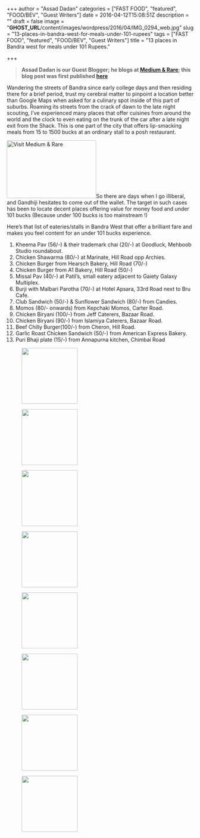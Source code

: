 +++
author = "Assad Dadan"
categories = ["FAST FOOD", "featured", "FOOD/BEV", "Guest Writers"]
date = 2016-04-12T15:08:51Z
description = ""
draft = false
image = "__GHOST_URL__/content/images/wordpress/2016/04/IMG_0294_web.jpg"
slug = "13-places-in-bandra-west-for-meals-under-101-rupees"
tags = ["FAST FOOD", "featured", "FOOD/BEV", "Guest Writers"]
title = "13 places in Bandra west for meals under 101 Rupees."

+++


<blockquote><p><strong>Assad Dadan is our Guest Blogger; he blogs at <a href="https://www.mediumandrare.in">Medium &amp; Rare</a>; this blog post was first published <a href="https://www.mediumandrare.in/all-blogs/2015/1/17/under-101-rupees-cheap-eats-in-bandra-west">here</a></strong></p></blockquote>
<p>Wandering the streets of Bandra since early college days and then residing there for a brief period, trust my cerebral matter to pinpoint a location better than Google Maps when asked for a culinary spot inside of this part of suburbs. Roaming its streets from the crack of dawn to the late night scouting, I&#8217;ve experienced many places that offer cuisines from around the world and the clock to even eating on the trunk of the car after a late night exit from the Shack. This is one part of the city that offers lip-smacking meals from 15 to 1500 bucks at an ordinary stall to a posh restaurant.</p>
<p><a href="https://www.mediumandrare.in" rel="attachment wp-att-9029"><img loading="lazy" class="alignright size-full wp-image-9029" src="https://i1.wp.com/bandra.info/wp-content/uploads/2016/04/1460370264914.jpeg?resize=240%2C155&#038;ssl=1" alt="Visit Medium &amp; Rare" width="240" height="155" data-recalc-dims="1" /></a>So there are days when I go illiberal, and Gandhiji hesitates to come out of the wallet. The target in such cases has been to locate decent places offering value for money food and under 101 bucks (Because under 100 bucks is too mainstream !)</p>
<p>Here&#8217;s that list of eateries/stalls in Bandra West that offer a brilliant fare and makes you feel content for an under 101 bucks experience.</p>
<ol>
<li>Kheema Pav (56/-) &amp; their trademark chai (20/-) at Goodluck, Mehboob Studio roundabout.</li>
<li>Chicken Shawarma (80/-) at Marinate, Hill Road opp Archies.</li>
<li>Chicken Burger from Hearsch Bakery, Hill Road (70/-)</li>
<li>Chicken Burger from A1 Bakery, Hill Road (50/-)</li>
<li>Missal Pav (40/-) at Patil&#8217;s, small eatery adjacent to Gaiety Galaxy Multiplex.</li>
<li>Burji with Malbari Parotha (70/-) at Hotel Apsara, 33rd Road next to Bru Cafe.</li>
<li>Club Sandwich (50/-) &amp; Sunflower Sandwich (80/-) from Candies.</li>
<li>Momos (80/- onwards) from Kepchaki Momos, Carter Road.</li>
<li>Chicken Biryani (100/-) from Jeff Caterers, Bazaar Road.</li>
<li>Chicken Biryani (90/-) from Islamiya Caterers, Bazaar Road.</li>
<li>Beef Chilly Burger(100/-) from Cheron, Hill Road.</li>
<li>Garlic Roast Chicken Sandwich (50/-) from American Express Bakery.</li>
<li>Puri Bhaji plate (15/-) from Annapurna kitchen, Chimbai Road</li>
</ol>
<p><div id='gallery-182' class='gallery galleryid-9020 gallery-columns-3 gallery-size-thumbnail'><figure class='gallery-item'>
			<div class='gallery-icon landscape'>
				<a href='__GHOST_URL__/13-places-in-bandra-west-for-meals-under-101-rupees/img_0017/'><img width="150" height="150" src="https://i2.wp.com/bandra.info/wp-content/uploads/2016/04/IMG_0017.jpg?resize=150%2C150&#038;ssl=1" class="attachment-thumbnail size-thumbnail" alt="" loading="lazy" srcset="https://i2.wp.com/bandra.info/wp-content/uploads/2016/04/IMG_0017.jpg?resize=150%2C150&amp;ssl=1 150w, https://i2.wp.com/bandra.info/wp-content/uploads/2016/04/IMG_0017.jpg?zoom=2&amp;resize=150%2C150&amp;ssl=1 300w, https://i2.wp.com/bandra.info/wp-content/uploads/2016/04/IMG_0017.jpg?zoom=3&amp;resize=150%2C150&amp;ssl=1 450w" sizes="(max-width: 150px) 100vw, 150px" data-recalc-dims="1" /></a>
			</div></figure><figure class='gallery-item'>
			<div class='gallery-icon landscape'>
				<a href='__GHOST_URL__/13-places-in-bandra-west-for-meals-under-101-rupees/img_0294_web/'><img width="150" height="150" src="https://i0.wp.com/bandra.info/wp-content/uploads/2016/04/IMG_0294_web.jpg?resize=150%2C150&#038;ssl=1" class="attachment-thumbnail size-thumbnail" alt="" loading="lazy" srcset="https://i0.wp.com/bandra.info/wp-content/uploads/2016/04/IMG_0294_web.jpg?resize=150%2C150&amp;ssl=1 150w, https://i0.wp.com/bandra.info/wp-content/uploads/2016/04/IMG_0294_web.jpg?zoom=2&amp;resize=150%2C150&amp;ssl=1 300w, https://i0.wp.com/bandra.info/wp-content/uploads/2016/04/IMG_0294_web.jpg?zoom=3&amp;resize=150%2C150&amp;ssl=1 450w" sizes="(max-width: 150px) 100vw, 150px" data-recalc-dims="1" /></a>
			</div></figure><figure class='gallery-item'>
			<div class='gallery-icon portrait'>
				<a href='__GHOST_URL__/13-places-in-bandra-west-for-meals-under-101-rupees/img_1213/'><img width="150" height="150" src="https://i2.wp.com/bandra.info/wp-content/uploads/2016/04/IMG_1213.jpg?resize=150%2C150&#038;ssl=1" class="attachment-thumbnail size-thumbnail" alt="" loading="lazy" srcset="https://i2.wp.com/bandra.info/wp-content/uploads/2016/04/IMG_1213.jpg?resize=150%2C150&amp;ssl=1 150w, https://i2.wp.com/bandra.info/wp-content/uploads/2016/04/IMG_1213.jpg?zoom=2&amp;resize=150%2C150&amp;ssl=1 300w, https://i2.wp.com/bandra.info/wp-content/uploads/2016/04/IMG_1213.jpg?zoom=3&amp;resize=150%2C150&amp;ssl=1 450w" sizes="(max-width: 150px) 100vw, 150px" data-recalc-dims="1" /></a>
			</div></figure><figure class='gallery-item'>
			<div class='gallery-icon landscape'>
				<a href='__GHOST_URL__/13-places-in-bandra-west-for-meals-under-101-rupees/img_1215/'><img width="150" height="150" src="https://i0.wp.com/bandra.info/wp-content/uploads/2016/04/IMG_1215.jpg?resize=150%2C150&#038;ssl=1" class="attachment-thumbnail size-thumbnail" alt="" loading="lazy" srcset="https://i0.wp.com/bandra.info/wp-content/uploads/2016/04/IMG_1215.jpg?resize=150%2C150&amp;ssl=1 150w, https://i0.wp.com/bandra.info/wp-content/uploads/2016/04/IMG_1215.jpg?zoom=2&amp;resize=150%2C150&amp;ssl=1 300w, https://i0.wp.com/bandra.info/wp-content/uploads/2016/04/IMG_1215.jpg?zoom=3&amp;resize=150%2C150&amp;ssl=1 450w" sizes="(max-width: 150px) 100vw, 150px" data-recalc-dims="1" /></a>
			</div></figure><figure class='gallery-item'>
			<div class='gallery-icon portrait'>
				<a href='__GHOST_URL__/13-places-in-bandra-west-for-meals-under-101-rupees/img_1216/'><img width="150" height="150" src="https://i1.wp.com/bandra.info/wp-content/uploads/2016/04/IMG_1216.jpg?resize=150%2C150&#038;ssl=1" class="attachment-thumbnail size-thumbnail" alt="" loading="lazy" srcset="https://i1.wp.com/bandra.info/wp-content/uploads/2016/04/IMG_1216.jpg?resize=150%2C150&amp;ssl=1 150w, https://i1.wp.com/bandra.info/wp-content/uploads/2016/04/IMG_1216.jpg?zoom=2&amp;resize=150%2C150&amp;ssl=1 300w, https://i1.wp.com/bandra.info/wp-content/uploads/2016/04/IMG_1216.jpg?zoom=3&amp;resize=150%2C150&amp;ssl=1 450w" sizes="(max-width: 150px) 100vw, 150px" data-recalc-dims="1" /></a>
			</div></figure><figure class='gallery-item'>
			<div class='gallery-icon landscape'>
				<a href='__GHOST_URL__/13-places-in-bandra-west-for-meals-under-101-rupees/img_1217/'><img width="150" height="150" src="https://i0.wp.com/bandra.info/wp-content/uploads/2016/04/IMG_1217.jpg?resize=150%2C150&#038;ssl=1" class="attachment-thumbnail size-thumbnail" alt="" loading="lazy" srcset="https://i0.wp.com/bandra.info/wp-content/uploads/2016/04/IMG_1217.jpg?resize=150%2C150&amp;ssl=1 150w, https://i0.wp.com/bandra.info/wp-content/uploads/2016/04/IMG_1217.jpg?zoom=2&amp;resize=150%2C150&amp;ssl=1 300w, https://i0.wp.com/bandra.info/wp-content/uploads/2016/04/IMG_1217.jpg?zoom=3&amp;resize=150%2C150&amp;ssl=1 450w" sizes="(max-width: 150px) 100vw, 150px" data-recalc-dims="1" /></a>
			</div></figure><figure class='gallery-item'>
			<div class='gallery-icon portrait'>
				<a href='__GHOST_URL__/13-places-in-bandra-west-for-meals-under-101-rupees/img_1221/'><img width="150" height="150" src="https://i1.wp.com/bandra.info/wp-content/uploads/2016/04/IMG_1221.jpg?resize=150%2C150&#038;ssl=1" class="attachment-thumbnail size-thumbnail" alt="" loading="lazy" srcset="https://i1.wp.com/bandra.info/wp-content/uploads/2016/04/IMG_1221.jpg?resize=150%2C150&amp;ssl=1 150w, https://i1.wp.com/bandra.info/wp-content/uploads/2016/04/IMG_1221.jpg?zoom=2&amp;resize=150%2C150&amp;ssl=1 300w, https://i1.wp.com/bandra.info/wp-content/uploads/2016/04/IMG_1221.jpg?zoom=3&amp;resize=150%2C150&amp;ssl=1 450w" sizes="(max-width: 150px) 100vw, 150px" data-recalc-dims="1" /></a>
			</div></figure><figure class='gallery-item'>
			<div class='gallery-icon portrait'>
				<a href='__GHOST_URL__/13-places-in-bandra-west-for-meals-under-101-rupees/marinate_shawarma/'><img width="150" height="150" src="https://i0.wp.com/bandra.info/wp-content/uploads/2016/04/Marinate_shawarma.jpg?resize=150%2C150&#038;ssl=1" class="attachment-thumbnail size-thumbnail" alt="" loading="lazy" srcset="https://i0.wp.com/bandra.info/wp-content/uploads/2016/04/Marinate_shawarma.jpg?resize=150%2C150&amp;ssl=1 150w, https://i0.wp.com/bandra.info/wp-content/uploads/2016/04/Marinate_shawarma.jpg?zoom=2&amp;resize=150%2C150&amp;ssl=1 300w, https://i0.wp.com/bandra.info/wp-content/uploads/2016/04/Marinate_shawarma.jpg?zoom=3&amp;resize=150%2C150&amp;ssl=1 450w" sizes="(max-width: 150px) 100vw, 150px" data-recalc-dims="1" /></a>
			</div></figure>
		</div>
</p>



